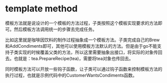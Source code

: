 # template method

模板方法就是说设计的一个模板的方法过程，子类按照这个模板实现要求的方法即可。然后模板方法调用统一的步骤去完成任务。

比如这里就是咖啡因饮料的制作过程抽象成一个模板方法。子类完成自己的Brew和AddCondiments即可，其他可以使用模板方法默认的方法。但是由于go不能支持子类实现的时候覆盖父类的方法，所以这里需要抽象出接口，将实际的对象传回去。也就是：tea.PrepareRecipe(tea)，需要将tea对象也传回去。

同时模板方法可以开放一些钩子函数，让子类可以通过钩子函数来控制模板方法的执行过程，也就是示例代码中的CustomerWantsCondiments函数。



